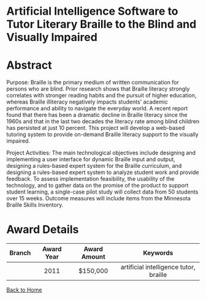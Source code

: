 
Artificial Intelligence Software to Tutor Literary Braille to the Blind and Visually Impaired
=============================================================================================

# Abstract


Purpose: Braille is the primary medium of written communication for persons who are blind. Prior research shows that Braille literacy strongly correlates with stronger reading habits and the pursuit of higher education, whereas Braille illiteracy negatively impacts students' academic performance and ability to navigate the everyday world. A recent report found that there has been a dramatic decline in Braille literacy since the 1960s and that in the last two decades the literacy rate among blind children has persisted at just 10 percent. This project will develop a web-based tutoring system to provide on-demand Braille literacy support to the visually impaired.

Project Activities: The main technological objectives include designing and implementing a user interface for dynamic Braille input and output, designing a rules-based expert system for the Braille curriculum, and designing a rules-based expert system to analyze student work and provide feedback. To assess implementation feasibility, the usability of the technology, and to gather data on the promise of the product to support student learning, a single-case pilot study will collect data from 50 students over 15 weeks. Outcome measures will include items from the Minnesota Braille Skills Inventory.  

# Award Details

|Branch|Award Year|Award Amount|Keywords|
| :---: | :---: | :---: | :---: |
||2011|$150,000|artificial intelligence tutor, braille|
  
  


[Back to Home](https://github.com/chrischow/dod_sbir_awards/Reports/CC/#1244)